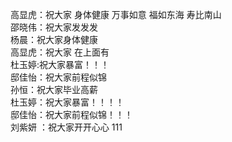 高显虎：祝大家 身体健康 万事如意 福如东海 寿比南山</br>
邵晓伟：祝大家发发发</br>
杨晨：祝大家身体健康</br>
高显虎：祝大家 在上面有</br>
杜玉婷:祝大家暴富！！！
</br>邸佳怡：祝大家前程似锦</br>
孙恒：祝大家毕业高薪<br>
杜玉婷：祝大家暴富！！！！
</br>邸佳怡：祝大家前程似锦！！！</br>
刘紫妍 ：祝大家开开心心
111
